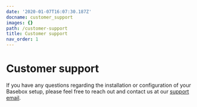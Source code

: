 ```yaml
---
date: '2020-01-07T16:07:30.187Z'
docname: customer_support
images: {}
path: /customer-support
title: Customer support
nav_order: 1
---
```


# Customer support

If you have any questions regarding the installation or configuration of your
Basebox setup, please feel free to reach out and contact us at our [support email](mailto:support@basebox.freshdesk.com).
